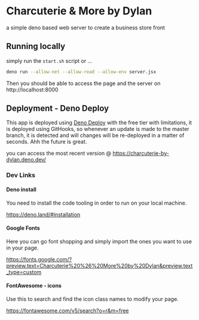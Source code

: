 # Charcuterie & More by Dylan 
a simple deno based web server to create a business store front

## Running locally
simply run the `start.sh` script or ...
```sh
deno run --allow-net --allow-read --allow-env server.jsx
```

Then you should be able to access the page and the server on http://localhost:8000

## Deployment - Deno Deploy
This app is deployed using [Deno Deploy](https://deno.com/deploy) with the free tier with limitations, it is 
deployed using GitHooks, so whenever an update is made to the master branch, it is detected and will changes
will be re-deployed in a matter of seconds. Ahh the future is great.

you can access the most recent version @ https://charcuterie-by-dylan.deno.dev/

### Dev Links

#### Deno install
You need to install the code tooling in order to run on your local machine.

https://deno.land/#installation

#### Google Fonts
Here you can go font shopping and simply import the ones you want to use in your page.

https://fonts.google.com/?preview.text=Charcuterie%20%26%20More%20by%20Dylan&preview.text_type=custom

#### FontAwesome - icons
Use this to search and find the icon class names to modify your page.

https://fontawesome.com/v5/search?o=r&m=free

